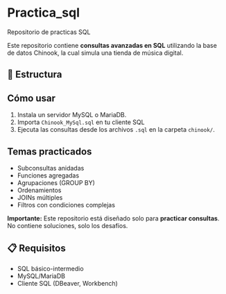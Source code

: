 
# Practica_sql
Repositorio de practicas SQL

Este repositorio contiene **consultas avanzadas en SQL** utilizando la base de datos Chinook, la cual simula una tienda de música digital.

## 📂 Estructura

## Cómo usar

1. Instala un servidor MySQL o MariaDB.
2. Importa `Chinook_MySql.sql` en tu cliente SQL 
3. Ejecuta las consultas desde los archivos `.sql` en la carpeta `chinook/`.

## Temas practicados

- Subconsultas anidadas
- Funciones agregadas
- Agrupaciones (GROUP BY)
- Ordenamientos
- JOINs múltiples
- Filtros con condiciones complejas

**Importante:** Este repositorio está diseñado solo para **practicar consultas**. No contiene soluciones, solo los desafíos.

## 📋 Requisitos

- SQL básico-intermedio
- MySQL/MariaDB
- Cliente SQL (DBeaver, Workbench)

